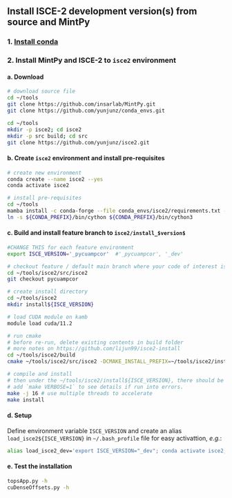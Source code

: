 ## Install ISCE-2 development version(s) from source and MintPy

### 1. [Install conda](../README.md#1-install-conda)

### 2. Install MintPy and ISCE-2 to `isce2` environment

#### a. Download

```bash
# download source file
cd ~/tools
git clone https://github.com/insarlab/MintPy.git
git clone https://github.com/yunjunz/conda_envs.git

cd ~/tools
mkdir -p isce2; cd isce2
mkdir -p src build; cd src
git clone https://github.com/yunjunz/isce2.git
```

#### b. Create `isce2` environment and install pre-requisites

```bash
# create new environment
conda create --name isce2 --yes
conda activate isce2

# install pre-requisites
cd ~/tools
mamba install -c conda-forge --file conda_envs/isce2/requirements.txt --file MintPy/requirements.txt --yes
ln -s ${CONDA_PREFIX}/bin/cython ${CONDA_PREFIX}/bin/cython3
```

#### c. Build and install feature branch to `isce2/install_$version$`

```bash
#CHANGE THIS for each feature environment
export ISCE_VERSION='_pycuampcor'  #'_pycuampcor', '_dev'

# checkout feature / default main branch where your code of interest is, i.e. pycuampcor, alos2, main, etc.
cd ~/tools/isce2/src/isce2
git checkout pycuampcor

# create install directory
cd ~/tools/isce2
mkdir install${ISCE_VERSION}

# load CUDA module on kamb
module load cuda/11.2

# run cmake
# before re-run, delete existing contents in build folder
# more notes on https://github.com/lijun99/isce2-install
cd ~/tools/isce2/build
cmake ~/tools/isce2/src/isce2 -DCMAKE_INSTALL_PREFIX=~/tools/isce2/install${ISCE_VERSION} -DCMAKE_CUDA_FLAGS="-arch=sm_60" -DCMAKE_PREFIX_PATH=${CONDA_PREFIX} -DCMAKE_BUILD_TYPE=Release

# compile and install
# then under the ~/tools/isce2/install${ISCE_VERSION}, there should be `bin` and `packages` folder
# add `make VERBOSE=1` to see details if run into errors.
make -j 16 # use multiple threads to accelerate
make install
```

#### d. Setup

Define environment variable `ISCE_VERSION` and create an alias `load_isce2${ISCE_VERSION}` in `~/.bash_profile` file for easy activattion, _e.g._:

```bash
alias load_isce2_dev='export ISCE_VERSION="_dev"; conda activate isce2; source ~/tools/conda_envs/isce2/config.rc'
```

#### e. Test the installation

```bash
topsApp.py -h
cuDenseOffsets.py -h
```

